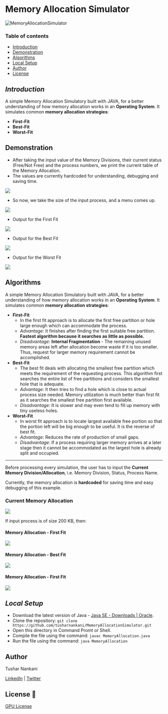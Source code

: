 # Memory Allocation Simulator

![MemoryAllocationSimulator](https://socialify.git.ci/tusharnankani/MemoryAllocationSimulator/image?description=1&font=Raleway&forks=1&issues=1&language=1&owner=1&pattern=Circuit%20Board&pulls=1&stargazers=1&theme=Dark)

### Table of contents

- [Introduction](#introduction)
- [Demonstration](#demonstration)
- [Algorithms](#algorithms)
- [Local Setup](#local-setup)
- [Author](#author)
- [License](#license)

## *Introduction*

A simple Memory Allocation Simulatory built with JAVA, for a better understanding of how memory allocation works in an **Operating System**. It simulates common **memory allocation strategies**:

- **First-Fit**
- **Best-Fit**
- **Worst-Fit**

## Demonstration

- After taking the input value of the Memory Divisions, their current status (Free/Not Free) and the process numbers, we print the current table of the Memory Allocation.
- The values are currently hardcoded for understanding, debugging and saving time.

![](image/README/1615565277496.png)

- So now, we take the size of the input process, and a menu comes up.

![](image/README/1615576690655.png)

- Output for the First Fit

![](image/README/1615576752475.png)

- Output for the Best Fit

![](image/README/1615576776052.png)

- Output for the Worst Fit

![](image/README/1615576798291.png)

## Algorithms

A simple Memory Allocation Simulatory built with JAVA, for a better understanding of how memory allocation works in an **Operating System**. It simulates common **memory allocation strategies**:

- **First-Fit**
  - In the first fit approach is to allocate the first free partition or hole large enough which can accommodate the process.
  - *Advantage*: It finishes after finding the first suitable free partition. **Fastest algorithm because it searches as little as possible.**
  - *Disadvantage*: **Internal Fragmentation** - The remaining unused memory areas left after allocation become waste if it is too smaller. Thus, request for larger memory requirement cannot be accomplished.
- **Best-Fit**
  - The best fit deals with allocating the smallest free partition which meets the requirement of the requesting process. This algorithm first searches the entire list of free partitions and considers the smallest hole that is adequate.
  - *Advantage*: It then tries to find a hole which is close to actual process size needed. Memory utilization is much better than first fit as it searches the smallest free partition first available.
  - *Disadvantage*: It is slower and may even tend to fill up memory with tiny useless holes.
- **Worst-Fit**
  - In worst fit approach is to locate largest available free portion so that the portion left will be big enough to be useful. It is the reverse of best fit.
  - *Advantage*: Reduces the rate of production of small gaps.
  - *Disadvantage*: If a process requiring larger memory arrives at a later stage then it cannot be accommodated as the largest hole is already split and occupied.

---

Before processing every simulation, the user has to input the **Current Memory Division/Allocation**, i.e. Memory Division, Status, Process Name.

Currently, the memory allocation is **hardcoded** for saving time and easy debugging of this example.

### Current Memory Allocation

![](image/README/1614853595820.png)

If input process is of size 200 KB, then:

#### Memory Allocation - First Fit

![](image/README/1614854405430.png)

#### Memory Allocation - Best Fit

![](image/README/1614854456549.png)

#### Memory Allocation - First Fit

![](image/README/1614854479103.png)

## *Local Setup*

* Download the latest version of Java - [Java SE - Downloads | Oracle](https://www.oracle.com/java/technologies/javase-downloads.html).
* Clone the repository: `git clone https://github.com/tusharnankani/MemoryAllocationSimulator.git`
* Open this directory in Command Promt or Shell.
* Compile the file using the command: `javac MemoryAllocation.java`
* Run the file using the command: `java MemoryAllocation`

## Author

Tushar Nankani

[LinkedIn](https://www.linkedin.com/in/tusharnankani/) | [Twitter](https://twitter.com/tusharnankanii)

## License 📜

[GPU License](https://github.com/tusharnankani/MemoryAllocationSimulator/blob/master/LICENSE)
